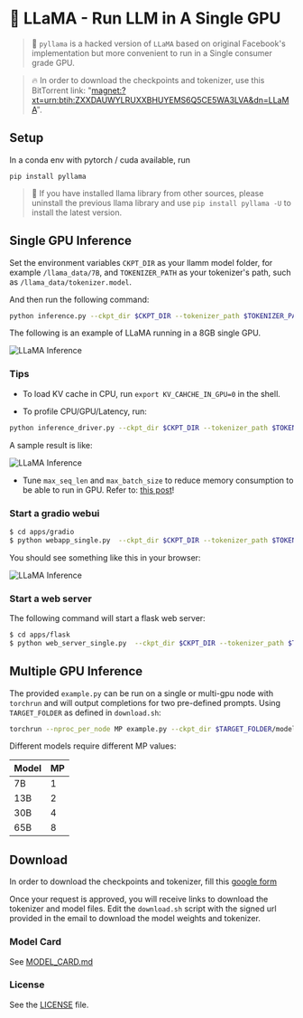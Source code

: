 # 🦙 LLaMA - Run LLM in A Single GPU


> 📢 `pyllama` is a hacked version of `LLaMA` based on original Facebook's implementation but more convenient to run in a Single consumer grade GPU.

> 🔥 In order to download the checkpoints and tokenizer, use this BitTorrent link: "[magnet:?xt=urn:btih:ZXXDAUWYLRUXXBHUYEMS6Q5CE5WA3LVA&dn=LLaMA](magnet:?xt=urn:btih:ZXXDAUWYLRUXXBHUYEMS6Q5CE5WA3LVA&dn=LLaMA)".

## Setup

In a conda env with pytorch / cuda available, run
```
pip install pyllama
```

> 🐏 If you have installed llama library from other sources, please uninstall the previous llama library and use `pip install pyllama -U` to install the latest version.

## Single GPU Inference

Set the environment variables `CKPT_DIR` as your llamm model folder, for example `/llama_data/7B`, and `TOKENIZER_PATH` as your tokenizer's path, such as `/llama_data/tokenizer.model`.

And then run the following command:

```bash
python inference.py --ckpt_dir $CKPT_DIR --tokenizer_path $TOKENIZER_PATH
```

The following is an example of LLaMA running in a 8GB single GPU.

![LLaMA Inference](https://raw.githubusercontent.com/juncongmoo/pyllama/main/docs/llama_inference.png)


### Tips

- To load KV cache in CPU, run `export KV_CAHCHE_IN_GPU=0` in the shell.

- To profile CPU/GPU/Latency, run:

```bash
python inference_driver.py --ckpt_dir $CKPT_DIR --tokenizer_path $TOKENIZER_PATH
```

A sample result is like:

![LLaMA Inference](https://raw.githubusercontent.com/juncongmoo/pyllama/main/docs/llama_profiling.png)

- Tune `max_seq_len` and `max_batch_size` to reduce memory consumption to be able to run in GPU. Refer to: [this post](https://github.com/juncongmoo/pyllama/issues/9)!

### Start a gradio webui


```bash
$ cd apps/gradio
$ python webapp_single.py  --ckpt_dir $CKPT_DIR --tokenizer_path $TOKENIZER_PATH
```

You should see something like this in your browser:

![LLaMA Inference](https://raw.githubusercontent.com/juncongmoo/pyllama/main/docs/llama_webui.png)

### Start a web server

The following command will start a flask web server:

```bash
$ cd apps/flask
$ python web_server_single.py  --ckpt_dir $CKPT_DIR --tokenizer_path $TOKENIZER_PATH
```

## Multiple GPU Inference

The provided `example.py` can be run on a single or multi-gpu node with `torchrun` and will output completions for two pre-defined prompts. Using `TARGET_FOLDER` as defined in `download.sh`:

```bash
torchrun --nproc_per_node MP example.py --ckpt_dir $TARGET_FOLDER/model_size --tokenizer_path $TARGET_FOLDER/tokenizer.model
```

Different models require different MP values:

|  Model | MP |
|--------|----|
| 7B     | 1  |
| 13B    | 2  |
| 30B    | 4  |
| 65B    | 8  |


## Download

In order to download the checkpoints and tokenizer, fill this [google form](https://forms.gle/jk851eBVbX1m5TAv5)

Once your request is approved, you will receive links to download the tokenizer and model files.
Edit the `download.sh` script with the signed url provided in the email to download the model weights and tokenizer.

### Model Card

See [MODEL_CARD.md](https://github.com/juncongmoo/pyllama/blob/main/MODEL_CARD.md)

### License

See the [LICENSE](https://github.com/juncongmoo/pyllama/blob/main/LICENSE) file.
